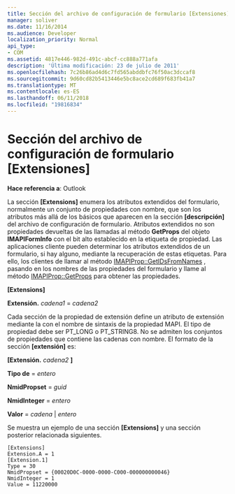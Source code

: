 ```yaml
---
title: Sección del archivo de configuración de formulario [Extensiones]
manager: soliver
ms.date: 11/16/2014
ms.audience: Developer
localization_priority: Normal
api_type:
- COM
ms.assetid: 4817e446-982d-491c-abcf-cc888a771afa
description: 'Última modificación: 23 de julio de 2011'
ms.openlocfilehash: 7c26b86ad4d6c7fd565abddbfc76f50ac3dccaf8
ms.sourcegitcommit: 9d60cd82b5413446e5bc8ace2cd689f683fb41a7
ms.translationtype: MT
ms.contentlocale: es-ES
ms.lasthandoff: 06/11/2018
ms.locfileid: "19816834"
---
```

# <a name="form-configuration-file-extensions-section"></a>Sección del archivo de configuración de formulario [Extensiones]

  
  
**Hace referencia a**: Outlook 
  
La sección **[Extensions]** enumera los atributos extendidos del formulario, normalmente un conjunto de propiedades con nombre, que son los atributos más allá de los básicos que aparecen en la sección **[descripción]** del archivo de configuración de formulario. Atributos extendidos no son propiedades devueltas de las llamadas al método **GetProps** del objeto **IMAPIFormInfo** con el bit alto establecido en la etiqueta de propiedad. Las aplicaciones cliente pueden determinar los atributos extendidos de un formulario, si hay alguno, mediante la recuperación de estas etiquetas. Para ello, los clientes de llamar al método [IMAPIProp::GetIDsFromNames](imapiprop-getidsfromnames.md) , pasando en los nombres de las propiedades del formulario y llame al método [IMAPIProp::GetProps](imapiprop-getprops.md) para obtener las propiedades. 
  
 **[Extensions]**
  
 **Extensión.** _cadena1_ =  _cadena2_
  
Cada sección de la propiedad de extensión define un atributo de extensión mediante la con el nombre de sintaxis de la propiedad MAPI. El tipo de propiedad debe ser PT_LONG o PT_STRING8. No se admiten los conjuntos de propiedades que contiene las cadenas con nombre. El formato de la sección **[extensión]** es: 
  
 **[Extensión.** _cadena2_ **]**
  
 **Tipo de** =  _entero_
  
 **NmidPropset** =  _guid_
  
 **NmidInteger** =  _entero_
  
 **Valor** =  _cadena_ |  _entero_
  
Se muestra un ejemplo de una sección **[Extensions]** y una sección posterior relacionada siguientes. 
  
```
[Extensions]
Extension.A = 1
[Extension.1]
Type = 30
NmidPropset = {00020D0C-0000-0000-C000-000000000046}
NmidInteger = 1
Value = 11220000

```


